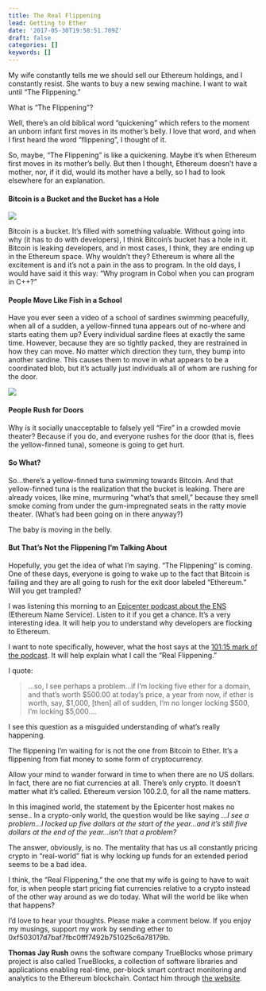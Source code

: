 ```yaml
---
title: The Real Flippening
lead: Getting to Ether
date: '2017-05-30T19:58:51.709Z'
draft: false
categories: []
keywords: []
---
```


My wife constantly tells me we should sell our Ethereum holdings, and I constantly resist. She wants to buy a new sewing machine. I want to wait until “The Flippening.”

What is “The Flippening”?

Well, there’s an old biblical word “quickening” which refers to the moment an unborn infant first moves in its mother’s belly. I love that word, and when I first heard the word “flippening”, I thought of it.

So, maybe, “The Flippening” is like a quickening. Maybe it’s when Ethereum first moves in its mother’s belly. But then I thought, Ethereum doesn’t have a mother, nor, if it did, would its mother have a belly, so I had to look elsewhere for an explanation.

#### Bitcoin is a Bucket and the Bucket has a Hole

![](/blog/medium-posts/img/013-The-Real-Flippening-001.png)

Bitcoin is a bucket. It’s filled with something valuable. Without going into why (it has to do with developers), I think Bitcoin’s bucket has a hole in it. Bitcoin is leaking developers, and in most cases, I think, they are ending up in the Ethereum space. Why wouldn’t they? Ethereum is where all the excitement is and it’s not a pain in the ass to program. In the old days, I would have said it this way: “Why program in Cobol when you can program in C++?”

#### People Move Like Fish in a School

Have you ever seen a video of a school of sardines swimming peacefully, when all of a sudden, a yellow-finned tuna appears out of no-where and starts eating them up? Every individual sardine flees at exactly the same time. However, because they are so tightly packed, they are restrained in how they can move. No matter which direction they turn, they bump into another sardine. This causes them to move in what appears to be a coordinated blob, but it’s actually just individuals all of whom are rushing for the door.

![](/blog/medium-posts/img/013-The-Real-Flippening-002.png)

#### People Rush for Doors

Why is it socially unacceptable to falsely yell “Fire” in a crowded movie theater? Because if you do, and everyone rushes for the door (that is, flees the yellow-finned tuna), someone is going to get hurt.

#### So What?

So…there’s a yellow-finned tuna swimming towards Bitcoin. And that yellow-finned tuna is the realization that the bucket is leaking. There are already voices, like mine, murmuring “what’s that smell,” because they smell smoke coming from under the gum-impregnated seats in the ratty movie theater. (What’s had been going on in there anyway?)

The baby is moving in the belly.

#### But That’s Not the Flippening I’m Talking About

Hopefully, you get the idea of what I’m saying. “The Flippening” is coming. One of these days, everyone is going to wake up to the fact that Bitcoin is failing and they are all going to rush for the exit door labeled “Ethereum.” Will you get trampled?

I was listening this morning to an [Epicenter podcast about the ENS](https://www.youtube.com/watch?v=rBx5UPzF68w&feature=youtu.be) (Ethereum Name Service). Listen to it if you get a chance. It’s a very interesting idea. It will help you to understand why developers are flocking to Ethereum.

I want to note specifically, however, what the host says at the [101:15 mark of the podcast](https://youtu.be/rBx5UPzF68w?t=1h1m15s). It will help explain what I call the “Real Flippening.”

I quote:

> …so, I see perhaps a problem…if I’m locking five ether for a domain, and that’s worth $500.00 at today’s price, a year from now, if ether is worth, say, $1,000, \[then\] all of sudden, I’m no longer locking $500, I’m locking $5,000….

I see this question as a misguided understanding of what’s really happening.

The flippening I’m waiting for is not the one from Bitcoin to Ether. It’s a flippening from fiat money to some form of cryptocurrency.

Allow your mind to wander forward in time to when there are no US dollars. In fact, there are no fiat currencies at all. There’s only crypto. It doesn’t matter what it’s called. Ethereum version 100.2.0, for all the name matters.

In this imagined world, the statement by the Epicenter host makes no sense.. In a crypto-only world, the question would be like saying …_I see a problem…I locked up five dollars at the start of the year…and it’s still five dollars at the end of the year…isn’t that a problem?_

The answer, obviously, is no. The mentality that has us all constantly pricing crypto in “real-world” fiat is why locking up funds for an extended period seems to be a bad idea.

I think, the “Real Flippening,” the one that my wife is going to have to wait for, is when people start pricing fiat currencies relative to a crypto instead of the other way around as we do today. What will the world be like when that happens?

I’d love to hear your thoughts. Please make a comment below. If you enjoy my musings, support my work by sending ether to 0xf503017d7baf7fbc0fff7492b751025c6a78179b.

**Thomas Jay Rush** owns the software company TrueBlocks whose primary project is also called TrueBlocks, a collection of software libraries and applications enabling real-time, per-block smart contract monitoring and analytics to the Ethereum blockchain. Contact him through [the website](http://trueblocks.io).
